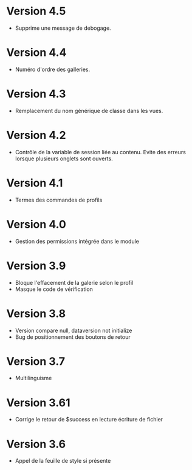 # Version 4.5
- Supprime une message de debogage.
# Version 4.4
- Numéro d'ordre des galleries.
# Version 4.3
- Remplacement du nom générique de classe dans les vues.
# Version 4.2
- Contrôle de la variable de session liée au contenu. Evite des erreurs lorsque plusieurs onglets sont ouverts.
# Version 4.1
- Termes des commandes de profils
# Version 4.0
- Gestion des permissions intégrée dans le module
# Version 3.9
- Bloque l'effacement de la galerie selon le profil
- Masque le code de vérification
# Version 3.8
- Version compare null, dataversion not initialize
- Bug de positionnement des boutons de retour
# Version 3.7
- Multilinguisme
# Version 3.61
- Corrige le retour de $success  en lecture écriture de fichier
# Version 3.6
- Appel de la feuille de style si présente